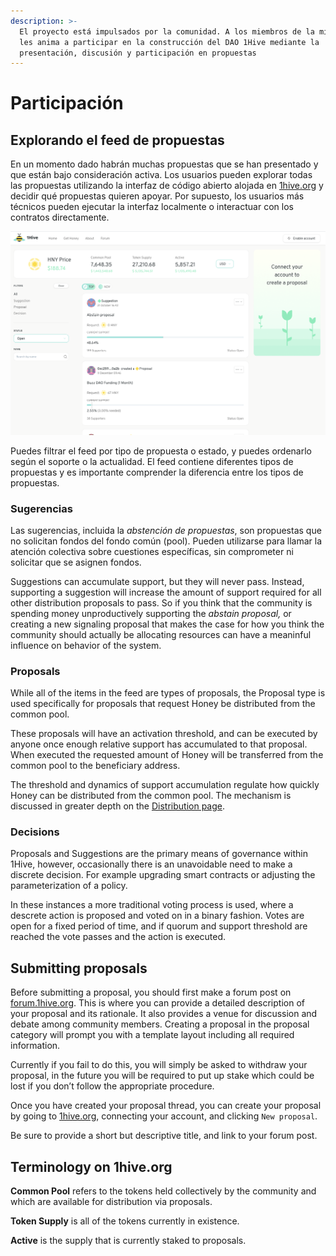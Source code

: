 ```yaml
---
description: >-
  El proyecto está impulsados por la comunidad. A los miembros de la misma se
  les anima a participar en la construcción del DAO 1Hive mediante la
  presentación, discusión y participación en propuestas
---
```


# Participación

## Explorando el feed de propuestas

En un momento dado habrán muchas propuestas que se han presentado y que están bajo consideración activa. Los usuarios pueden explorar todas las propuestas utilizando la interfaz de código abierto alojada en [1hive.org](https://1hive.org/#/home) y decidir qué propuestas quieren apoyar. Por supuesto, los usuarios más técnicos pueden ejecutar la interfaz localmente o interactuar con los contratos directamente.

![Proposal Feed](../../.gitbook/assets/image%20%285%29.png)

Puedes filtrar el feed por tipo de propuesta o estado, y puedes ordenarlo según el soporte o la actualidad. El feed contiene diferentes tipos de propuestas y es importante comprender la diferencia entre los tipos de propuestas.

### Sugerencias

Las sugerencias, incluida la _abstención de propuestas_, son propuestas que no solicitan fondos del fondo común \(pool\). Pueden utilizarse para llamar la atención colectiva sobre cuestiones específicas, sin comprometer ni solicitar que se asignen fondos.

Suggestions can accumulate support, but they will never pass. Instead, supporting a suggestion will increase the amount of support required for all other distribution proposals to pass. So if you think that the community is spending money unproductively supporting the _abstain proposal,_ or creating a new signaling proposal that makes the case for how you think the community should actually be allocating resources can have a meaninful influence on behavior of the system. 

### Proposals 

While all of the items in the feed are types of proposals, the Proposal type is used specifically for proposals that request Honey be distributed from the common pool. 

These proposals will have an activation threshold, and can be executed by anyone once enough relative support has accumulated to that proposal. When executed the requested amount of Honey will be transferred from the common pool to the beneficiary address. 

The threshold and dynamics of support accumulation regulate how quickly Honey can be distributed from the common pool. The mechanism is discussed in greater depth on the [Distribution page](). 

### Decisions

Proposals and Suggestions are the primary means of governance within 1Hive, however, occasionally there is an unavoidable need to make a discrete decision. For example upgrading smart contracts or adjusting the parameterization of a policy. 

In these instances a more traditional voting process is used, where a descrete action is proposed and voted on in a binary fashion. Votes are open for a fixed period of time, and if quorum and support threshold are reached the vote passes and the action is executed. 

## Submitting proposals

Before submitting a proposal, you should first make a forum post on [forum.1hive.org](https://forum.1hive.org/). This is where you can provide a detailed description of your proposal and its rationale. It also provides a venue for discussion and debate among community members. Creating a proposal in the proposal category will prompt you with a template layout including all required information.

Currently if you fail to do this, you will simply be asked to withdraw your proposal, in the future you will be required to put up stake which could be lost if you don’t follow the appropriate procedure.

Once you have created your proposal thread, you can create your proposal by going to [1hive.org](www.1hive.org), connecting your account, and clicking `New proposal`.

Be sure to provide a short but descriptive title, and link to your forum post.

## **Terminology on 1hive.org**

**Common Pool** refers to the tokens held collectively by the community and which are available for distribution via proposals.

**Token Supply** is all of the tokens currently in existence.

**Active** is the supply that is currently staked to proposals.

